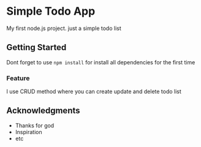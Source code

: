 # Simple Todo App 

My first node.js project. just a simple todo list

## Getting Started

Dont forget to use ``` npm install ``` for install all dependencies for the first time


### Feature

I use CRUD method where you can create update and delete todo list

## Acknowledgments

* Thanks for god
* Inspiration
* etc
